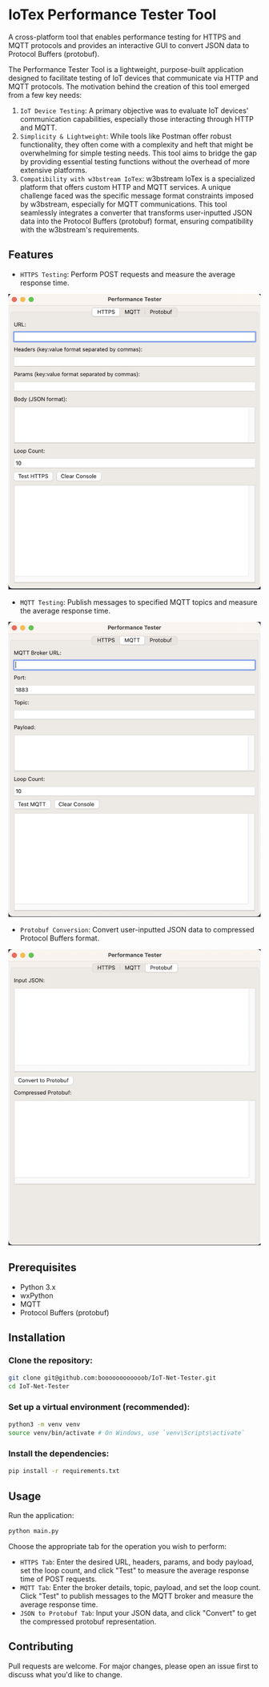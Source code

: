# IoTex Performance Tester Tool

A cross-platform tool that enables performance testing for HTTPS and MQTT protocols and provides an interactive GUI to convert JSON data to Protocol Buffers (protobuf).

The Performance Tester Tool is a lightweight, purpose-built application designed to facilitate testing of IoT devices that communicate via HTTP and MQTT protocols. The motivation behind the creation of this tool emerged from a few key needs:

1. `IoT Device Testing`: A primary objective was to evaluate IoT devices' communication capabilities, especially those interacting through HTTP and MQTT.
2. `Simplicity & Lightweight`: While tools like Postman offer robust functionality, they often come with a complexity and heft that might be overwhelming for simple testing needs. This tool aims to bridge the gap by providing essential testing functions without the overhead of more extensive platforms.
3. `Compatibility with w3bstream IoTex`: w3bstream IoTex is a specialized platform that offers custom HTTP and MQTT services. A unique challenge faced was the specific message format constraints imposed by w3bstream, especially for MQTT communications. This tool seamlessly integrates a converter that transforms user-inputted JSON data into the Protocol Buffers (protobuf) format, ensuring compatibility with the w3bstream's requirements.

## Features

- `HTTPS Testing`: Perform POST requests and measure the average response time.

![HTTPS Tab](./images/https.png)

- `MQTT Testing`: Publish messages to specified MQTT topics and measure the average response time.

![MQTT Tab](./images/MQTT.png)

- `Protobuf Conversion`: Convert user-inputted JSON data to compressed Protocol Buffers format.

![Protobuf Tab](./images/Converter.png)

## Prerequisites

- Python 3.x
- wxPython
- MQTT
- Protocol Buffers (protobuf)

## Installation

### Clone the repository:

```bash
git clone git@github.com:boooooooooooob/IoT-Net-Tester.git
cd IoT-Net-Tester
```

### Set up a virtual environment (recommended):

```bash
python3 -m venv venv
source venv/bin/activate # On Windows, use `venv\Scripts\activate`
```

### Install the dependencies:

```bash
pip install -r requirements.txt
```

## Usage

Run the application:

```bash
python main.py
```

Choose the appropriate tab for the operation you wish to perform:

- `HTTPS Tab`: Enter the desired URL, headers, params, and body payload, set the loop count, and click "Test" to measure the average response time of POST requests.
- `MQTT Tab`: Enter the broker details, topic, payload, and set the loop count. Click "Test" to publish messages to the MQTT broker and measure the average response time.
- `JSON to Protobuf Tab`: Input your JSON data, and click "Convert" to get the compressed protobuf representation.

## Contributing

Pull requests are welcome. For major changes, please open an issue first to discuss what you'd like to change.

